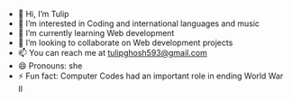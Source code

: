 - 👋 Hi, I’m Tulip
- 👀 I’m interested in Coding and international languages and music
- 🌱 I’m currently learning Web development
- 💞️ I’m looking to collaborate on Web development projects
- 📫 You can reach me at tulipghosh593@gmail.com
- 😄 Pronouns: she
- ⚡ Fun fact: Computer Codes had an important role in ending World War II

<!---
Tulip900/Tulip900 is a ✨ special ✨ repository because its `README.md` (this file) appears on your GitHub profile.
You can click the Preview link to take a look at your changes.
--->
